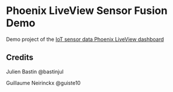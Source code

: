 # Phoenix LiveView Sensor Fusion Demo
Demo project of the [IoT sensor data Phoenix LiveView dashboard](https://github.com/bastinjul/sensor_fusion_live_view)

## Credits

Julien Bastin @bastinjul

Guillaume Neirinckx @guiste10
